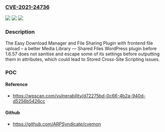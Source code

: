 ### [CVE-2021-24736](https://cve.mitre.org/cgi-bin/cvename.cgi?name=CVE-2021-24736)
![](https://img.shields.io/static/v1?label=Product&message=Easy%20Download%20Manager%20and%20File%20Sharing%20Plugin%20with%20frontend%20file%20upload%20%E2%80%93%20a%20better%20Media%20Library%20%E2%80%94%20Shared%20Files&color=blue)
![](https://img.shields.io/static/v1?label=Version&message=1.6.57%3C%201.6.57%20&color=brighgreen)
![](https://img.shields.io/static/v1?label=Vulnerability&message=CWE-79%20Cross-site%20Scripting%20(XSS)&color=brighgreen)

### Description

The Easy Download Manager and File Sharing Plugin with frontend file upload – a better Media Library — Shared Files WordPress plugin before 1.6.57 does not sanitise and escape some of its settings before outputting them in attributes, which could lead to Stored Cross-Site Scripting issues.

### POC

#### Reference
- https://wpscan.com/vulnerability/d72275bd-0c66-4b2a-940d-d5256b5426cc

#### Github
- https://github.com/ARPSyndicate/cvemon


